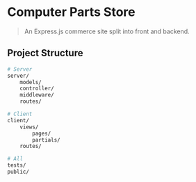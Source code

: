 # Computer Parts Store
> An Express.js commerce site split into front and backend.

## Project Structure

```bash
# Server
server/ 
    models/
    controller/
    middleware/
    routes/

# Client
client/
    views/
        pages/
        partials/
    routes/

# All
tests/
public/
```
